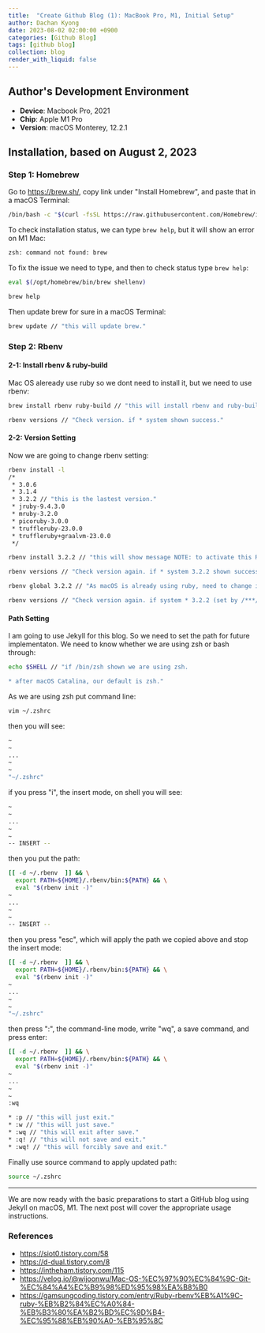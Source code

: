 ```yaml
---
title:  "Create Github Blog (1): MacBook Pro, M1, Initial Setup"
author: Dachan Kyong
date: 2023-08-02 02:00:00 +0900
categories: [Github Blog]
tags: [github blog]
collection: blog
render_with_liquid: false
---
```


## Author's Development Environment
- **Device**: Macbook Pro, 2021
- **Chip**: Apple M1 Pro
- **Version**: macOS Monterey, 12.2.1

## Installation, based on August 2, 2023

### Step 1: Homebrew
Go to <https://brew.sh/>, copy link under "Install Homebrew", and paste that in a macOS Terminal:

```bash
/bin/bash -c "$(curl -fsSL https://raw.githubusercontent.com/Homebrew/install/HEAD/install.sh) // "This will require your password."
```

To check installation status, we can type `brew help`, but it will show an error on M1 Mac:
```bash
zsh: command not found: brew
```

To fix the issue we need to type, and then to check status type `brew help`:
```bash
eval $(/opt/homebrew/bin/brew shellenv)

brew help
```

Then update brew for sure in a macOS Terminal:

```bash
brew update // "this will update brew."
```

### Step 2: Rbenv

#### 2-1: Install rbenv & ruby-build
Mac OS aleready use ruby so we dont need to install it, but we need to use rbenv:

```bash
brew install rbenv ruby-build // "this will install rbenv and ruby-build."

rbenv versions // "Check version. if * system shown success."
```
#### 2-2: Version Setting
Now we are going to change rbenv setting:

```bash
rbenv install -l
/*
 * 3.0.6
 * 3.1.4
 * 3.2.2 // "this is the lastest version."
 * jruby-9.4.3.0
 * mruby-3.2.0
 * picoruby-3.0.0
 * truffleruby-23.0.0
 * truffleruby+graalvm-23.0.0
 */

rbenv install 3.2.2 // "this will show message NOTE: to activate this Ruby version as the new default, run: rbenv global 3.2.2."

rbenv versions // "Check version again. if * system 3.2.2 shown success."

rbenv global 3.2.2 // "As macOS is already using ruby, need to change it to global."

rbenv versions // "Check version again. if system * 3.2.2 (set by /***/***/.rbenv/version) shown success."
```
#### Path Setting
I am going to use Jekyll for this blog. So we need to set the path for future implementaton.
We need to know whether we are using zsh or bash through:

```bash
echo $SHELL // "if /bin/zsh shown we are using zsh.

* after macOS Catalina, our default is zsh."
```

As we are using zsh put command line:
```bash
vim ~/.zshrc
```

then you will see:
```bash
~
~
...
~
~
"~/.zshrc"
```

if you press "i", the insert mode, on shell you will see:
```bash
~
~
...
~
~
-- INSERT --
```

then you put the path:
```bash
[[ -d ~/.rbenv  ]] && \
  export PATH=${HOME}/.rbenv/bin:${PATH} && \
  eval "$(rbenv init -)"
~
...
~
~
-- INSERT --
```

then you press "esc", which will apply the path we copied above and stop the insert mode:
```bash
[[ -d ~/.rbenv  ]] && \
  export PATH=${HOME}/.rbenv/bin:${PATH} && \
  eval "$(rbenv init -)"
~
...
~
~
"~/.zshrc"
```

then press ":", the command-line mode, write "wq", a save command, and press enter:
```bash
[[ -d ~/.rbenv  ]] && \
  export PATH=${HOME}/.rbenv/bin:${PATH} && \
  eval "$(rbenv init -)"
~
...
~
~
:wq

* :p // "this will just exit."
* :w // "this will just save."
* :wq // "this will exit after save."
* :q! // "this will not save and exit."
* :wq! // "this will forcibly save and exit."
```

Finally use source command to apply updated path:
```bash
source ~/.zshrc
```

---
We are now ready with the basic preparations to start a GitHub blog using Jekyll on macOS, M1. The next post will cover the appropriate usage instructions.

### References
- <https://siot0.tistory.com/58>
- <https://d-dual.tistory.com/8>
- <https://intheham.tistory.com/115>
- <https://velog.io/@wijoonwu/Mac-OS-%EC%97%90%EC%84%9C-Git-%EC%84%A4%EC%B9%98%ED%95%98%EA%B8%B0>
- <https://gamsungcoding.tistory.com/entry/Ruby-rbenv%EB%A1%9C-ruby-%EB%B2%84%EC%A0%84-%EB%B3%80%EA%B2%BD%EC%9D%B4-%EC%95%88%EB%90%A0-%EB%95%8C>
